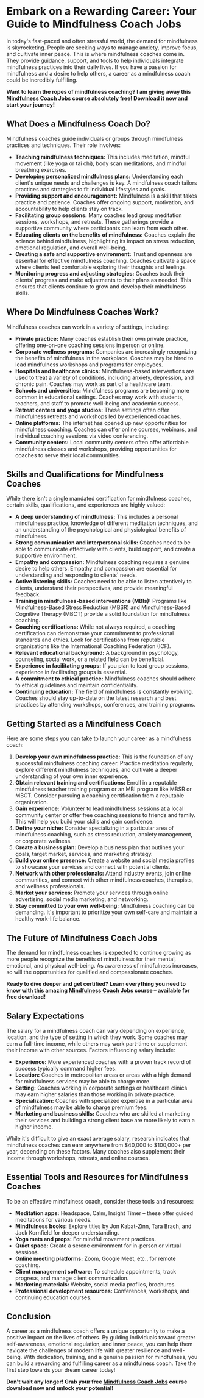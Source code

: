 # Embark on a Rewarding Career: Your Guide to Mindfulness Coach Jobs

In today's fast-paced and often stressful world, the demand for mindfulness is skyrocketing. People are seeking ways to manage anxiety, improve focus, and cultivate inner peace. This is where mindfulness coaches come in. They provide guidance, support, and tools to help individuals integrate mindfulness practices into their daily lives. If you have a passion for mindfulness and a desire to help others, a career as a mindfulness coach could be incredibly fulfilling.

**Want to learn the ropes of mindfulness coaching? I am giving away this [Mindfulness Coach Jobs](https://udemywork.com/mindfulness-coach-jobs) course absolutely free! Download it now and start your journey!**

## What Does a Mindfulness Coach Do?

Mindfulness coaches guide individuals or groups through mindfulness practices and techniques. Their role involves:

*   **Teaching mindfulness techniques:** This includes meditation, mindful movement (like yoga or tai chi), body scan meditations, and mindful breathing exercises.
*   **Developing personalized mindfulness plans:** Understanding each client's unique needs and challenges is key. A mindfulness coach tailors practices and strategies to fit individual lifestyles and goals.
*   **Providing support and encouragement:** Mindfulness is a skill that takes practice and patience. Coaches offer ongoing support, motivation, and accountability to help clients stay on track.
*   **Facilitating group sessions:** Many coaches lead group meditation sessions, workshops, and retreats. These gatherings provide a supportive community where participants can learn from each other.
*   **Educating clients on the benefits of mindfulness:** Coaches explain the science behind mindfulness, highlighting its impact on stress reduction, emotional regulation, and overall well-being.
*   **Creating a safe and supportive environment:** Trust and openness are essential for effective mindfulness coaching. Coaches cultivate a space where clients feel comfortable exploring their thoughts and feelings.
*   **Monitoring progress and adjusting strategies:** Coaches track their clients' progress and make adjustments to their plans as needed. This ensures that clients continue to grow and develop their mindfulness skills.

## Where Do Mindfulness Coaches Work?

Mindfulness coaches can work in a variety of settings, including:

*   **Private practice:** Many coaches establish their own private practice, offering one-on-one coaching sessions in person or online.
*   **Corporate wellness programs:** Companies are increasingly recognizing the benefits of mindfulness in the workplace. Coaches may be hired to lead mindfulness workshops and programs for employees.
*   **Hospitals and healthcare clinics:** Mindfulness-based interventions are used to treat a variety of conditions, including anxiety, depression, and chronic pain. Coaches may work as part of a healthcare team.
*   **Schools and universities:** Mindfulness programs are becoming more common in educational settings. Coaches may work with students, teachers, and staff to promote well-being and academic success.
*   **Retreat centers and yoga studios:** These settings often offer mindfulness retreats and workshops led by experienced coaches.
*   **Online platforms:** The internet has opened up new opportunities for mindfulness coaching. Coaches can offer online courses, webinars, and individual coaching sessions via video conferencing.
*   **Community centers:** Local community centers often offer affordable mindfulness classes and workshops, providing opportunities for coaches to serve their local communities.

## Skills and Qualifications for Mindfulness Coaches

While there isn't a single mandated certification for mindfulness coaches, certain skills, qualifications, and experiences are highly valued:

*   **A deep understanding of mindfulness:** This includes a personal mindfulness practice, knowledge of different meditation techniques, and an understanding of the psychological and physiological benefits of mindfulness.
*   **Strong communication and interpersonal skills:** Coaches need to be able to communicate effectively with clients, build rapport, and create a supportive environment.
*   **Empathy and compassion:** Mindfulness coaching requires a genuine desire to help others. Empathy and compassion are essential for understanding and responding to clients' needs.
*   **Active listening skills:** Coaches need to be able to listen attentively to clients, understand their perspectives, and provide meaningful feedback.
*   **Training in mindfulness-based interventions (MBIs):** Programs like Mindfulness-Based Stress Reduction (MBSR) and Mindfulness-Based Cognitive Therapy (MBCT) provide a solid foundation for mindfulness coaching.
*   **Coaching certifications:** While not always required, a coaching certification can demonstrate your commitment to professional standards and ethics. Look for certifications from reputable organizations like the International Coaching Federation (ICF).
*   **Relevant educational background:** A background in psychology, counseling, social work, or a related field can be beneficial.
*   **Experience in facilitating groups:** If you plan to lead group sessions, experience in facilitating groups is essential.
*   **A commitment to ethical practice:** Mindfulness coaches should adhere to ethical guidelines and maintain confidentiality.
*   **Continuing education:** The field of mindfulness is constantly evolving. Coaches should stay up-to-date on the latest research and best practices by attending workshops, conferences, and training programs.

## Getting Started as a Mindfulness Coach

Here are some steps you can take to launch your career as a mindfulness coach:

1.  **Develop your own mindfulness practice:** This is the foundation of any successful mindfulness coaching career. Practice meditation regularly, explore different mindfulness techniques, and cultivate a deeper understanding of your own inner experience.
2.  **Obtain relevant training and certifications:** Enroll in a reputable mindfulness teacher training program or an MBI program like MBSR or MBCT. Consider pursuing a coaching certification from a reputable organization.
3.  **Gain experience:** Volunteer to lead mindfulness sessions at a local community center or offer free coaching sessions to friends and family. This will help you build your skills and gain confidence.
4.  **Define your niche:** Consider specializing in a particular area of mindfulness coaching, such as stress reduction, anxiety management, or corporate wellness.
5.  **Create a business plan:** Develop a business plan that outlines your goals, target market, services, and marketing strategy.
6.  **Build your online presence:** Create a website and social media profiles to showcase your services and connect with potential clients.
7.  **Network with other professionals:** Attend industry events, join online communities, and connect with other mindfulness coaches, therapists, and wellness professionals.
8.  **Market your services:** Promote your services through online advertising, social media marketing, and networking.
9.  **Stay committed to your own well-being:** Mindfulness coaching can be demanding. It's important to prioritize your own self-care and maintain a healthy work-life balance.

## The Future of Mindfulness Coach Jobs

The demand for mindfulness coaches is expected to continue growing as more people recognize the benefits of mindfulness for their mental, emotional, and physical well-being. As awareness of mindfulness increases, so will the opportunities for qualified and compassionate coaches.

**Ready to dive deeper and get certified? Learn everything you need to know with this amazing [Mindfulness Coach Jobs](https://udemywork.com/mindfulness-coach-jobs) course – available for free download!**

## Salary Expectations

The salary for a mindfulness coach can vary depending on experience, location, and the type of setting in which they work. Some coaches may earn a full-time income, while others may work part-time or supplement their income with other sources. Factors influencing salary include:

*   **Experience:** More experienced coaches with a proven track record of success typically command higher fees.
*   **Location:** Coaches in metropolitan areas or areas with a high demand for mindfulness services may be able to charge more.
*   **Setting:** Coaches working in corporate settings or healthcare clinics may earn higher salaries than those working in private practice.
*   **Specialization:** Coaches with specialized expertise in a particular area of mindfulness may be able to charge premium fees.
*   **Marketing and business skills:** Coaches who are skilled at marketing their services and building a strong client base are more likely to earn a higher income.

While it's difficult to give an exact average salary, research indicates that mindfulness coaches can earn anywhere from \$40,000 to \$100,000+ per year, depending on these factors. Many coaches also supplement their income through workshops, retreats, and online courses.

## Essential Tools and Resources for Mindfulness Coaches

To be an effective mindfulness coach, consider these tools and resources:

*   **Meditation apps:** Headspace, Calm, Insight Timer – these offer guided meditations for various needs.
*   **Mindfulness books:** Explore titles by Jon Kabat-Zinn, Tara Brach, and Jack Kornfield for deeper understanding.
*   **Yoga mats and props:** For mindful movement practices.
*   **Quiet space:** Create a serene environment for in-person or virtual sessions.
*   **Online meeting platforms:** Zoom, Google Meet, etc., for remote coaching.
*   **Client management software:** To schedule appointments, track progress, and manage client communication.
*   **Marketing materials:** Website, social media profiles, brochures.
*   **Professional development resources:** Conferences, workshops, and continuing education courses.

## Conclusion

A career as a mindfulness coach offers a unique opportunity to make a positive impact on the lives of others. By guiding individuals toward greater self-awareness, emotional regulation, and inner peace, you can help them navigate the challenges of modern life with greater resilience and well-being. With dedication, training, and a genuine passion for mindfulness, you can build a rewarding and fulfilling career as a mindfulness coach. Take the first step towards your dream career today!

**Don't wait any longer! Grab your free [Mindfulness Coach Jobs](https://udemywork.com/mindfulness-coach-jobs) course download now and unlock your potential!**
